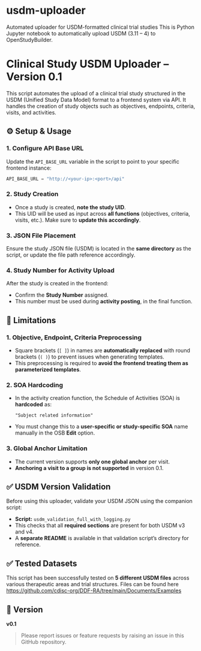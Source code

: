 # usdm-uploader
Automated uploader for USDM-formatted clinical trial studies
This is Python Jupyter notebook to automatically upload USDM (3.11 – 4) to OpenStudyBuilder.


# Clinical Study USDM Uploader – Version 0.1

This script automates the upload of a clinical trial study structured in the USDM (Unified Study Data Model) format to a frontend system via API. It handles the creation of study objects such as objectives, endpoints, criteria, visits, and activities.

## ⚙️ Setup & Usage

### 1. Configure API Base URL
Update the `API_BASE_URL` variable in the script to point to your specific frontend instance:
```python
API_BASE_URL = "http://<your-ip>:<port>/api"
```

### 2. Study Creation
- Once a study is created, **note the study UID**.
- This UID will be used as input across **all functions** (objectives, criteria, visits, etc.). Make sure to **update this accordingly**.

### 3. JSON File Placement
Ensure the study JSON file (USDM) is located in the **same directory** as the script, or update the file path reference accordingly.

### 4. Study Number for Activity Upload
After the study is created in the frontend:
- Confirm the **Study Number** assigned.
- This number must be used during **activity posting**, in the final function.

## 🧪 Limitations

### 1. Objective, Endpoint, Criteria Preprocessing
- Square brackets (`[ ]`) in names are **automatically replaced** with round brackets (`( )`) to prevent issues when generating templates.
- This preprocessing is required to **avoid the frontend treating them as parameterized templates**.

### 2. SOA Hardcoding
- In the activity creation function, the Schedule of Activities (SOA) is **hardcoded** as:
  ```
  "Subject related information"
  ```
- You must change this to a **user-specific or study-specific SOA** name manually in the OSB **Edit** option.

### 3. Global Anchor Limitation
- The current version supports **only one global anchor** per visit.
- **Anchoring a visit to a group is not supported** in version 0.1.

## ✅ USDM Version Validation

Before using this uploader, validate your USDM JSON using the companion script:

- **Script:** `usdm_validation_full_with_logging.py`
- This checks that all **required sections** are present for both USDM v3 and v4.
- A **separate README** is available in that validation script’s directory for reference.

## ✅ Tested Datasets

This script has been successfully tested on **5 different USDM files** across various therapeutic areas and trial structures. Files can be found here https://github.com/cdisc-org/DDF-RA/tree/main/Documents/Examples

## 🔖 Version
**v0.1**

> Please report issues or feature requests by raising an issue in this GitHub repository.

